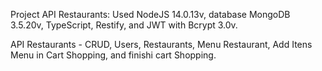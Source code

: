 Project API Restaurants:
Used NodeJS 14.0.13v, database MongoDB 3.5.20v, TypeScript, Restify, and JWT with Bcrypt 3.0v.

API Restaurants - CRUD, Users, Restaurants, Menu Restaurant, Add Itens Menu in Cart Shopping, and finishi cart Shopping.
